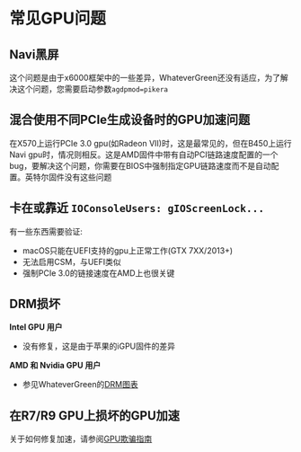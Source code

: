 # 常见GPU问题

## Navi黑屏

这个问题是由于x6000框架中的一些差异，WhateverGreen还没有适应，为了解决这个问题，您需要启动参数`agdpmod=pikera`

## 混合使用不同PCIe生成设备时的GPU加速问题

在X570上运行PCIe 3.0 gpu(如Radeon VII)时，这是最常见的，但在B450上运行Navi gpu时，情况则相反。这是AMD固件中带有自动PCI链路速度配置的一个bug，要解决这个问题，你需要在BIOS中强制指定GPU链路速度而不是自动配置。英特尔固件没有这些问题

## 卡在或靠近 `IOConsoleUsers: gIOScreenLock...`

有一些东西需要验证:

* macOS只能在UEFI支持的gpu上正常工作(GTX 7XX/2013+)
* 无法启用CSM，与UEFI类似
* 强制PCIe 3.0的链接速度在AMD上也很关键

## DRM损坏

**Intel GPU 用户**

* 没有修复，这是由于苹果的iGPU固件的差异

**AMD 和 Nvidia GPU 用户**

* 参见WhateverGreen的[DRM图表](https://github.com/acidanthera/WhateverGreen/blob/master/Manual/FAQ.Chart.md)

## 在R7/R9 GPU上损坏的GPU加速

关于如何修复加速，请参阅[GPU欺骗指南](https://sumingyd.github.io/Getting-Started-With-ACPI/Universal/spoof.html)
